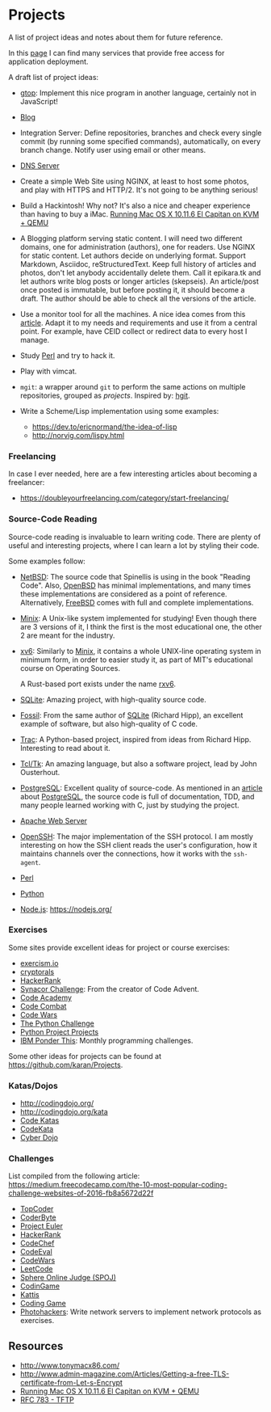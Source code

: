 Projects
========

A list of project ideas and notes about them for future reference.

In this [page](https://github.com/255kb/stack-on-a-budget/) I can find many
services that provide free access for application deployment.

A draft list of project ideas:

 - [gtop](https://github.com/aksakalli/gtop):
   Implement this nice program in another language, certainly not in JavaScript!

 - [Blog](blog.html)

 - Integration Server:
   Define repositories, branches and check every single commit (by running some
   specified commands), automatically, on every branch change.  Notify user
   using email or other means.


 - [DNS Server](dns_server.html)

 - Create a simple Web Site using NGINX, at least to host some photos,
   and play with HTTPS and HTTP/2.  It's not going to be anything serious!

 - Build a Hackintosh!
   Why not?  It's also a nice and cheaper experience than having to buy a iMac.
   [Running Mac OS X 10.11.6 El Capitan on KVM + QEMU][kvm-ios]

 - A Blogging platform serving static content.
   I will need two different domains, one for administration (authors), one for readers.
   Use NGINX for static content.  Let authors decide on underlying format.
   Support Markdown, Asciidoc, reStructuredText.  Keep full history of articles
   and photos, don't let anybody accidentally delete them.  Call it epikara.tk
   and let authors write blog posts or longer articles (skepseis).  An
   article/post once posted is immutable, but before posting it, it should
   become a draft.  The author should be able to check all the versions of the
   article.

 - Use a monitor tool for all the machines.  A nice idea comes from this
   [article](http://reachtim.com/articles/psutil-and-mongodb-for-system-monitoring.html).
   Adapt it to my needs and requirements and use it from a central point.
   For example, have CEID collect or redirect data to every host I manage.

 - Study [Perl](perl.org) and try to hack it.

 - Play with vimcat.

 - `mgit`:  a wrapper around `git` to perform the same actions on multiple
   repositories, grouped as _projects_.  Inspired by:
   [hgit](https://github.com/dfithian/hit).

 - Write a Scheme/Lisp implementation using some examples:
      * <https://dev.to/ericnormand/the-idea-of-lisp>
      * <http://norvig.com/lispy.html>


### Freelancing ###

In case I ever needed, here are a few interesting articles about becoming a
freelancer:

 - <https://doubleyourfreelancing.com/category/start-freelancing/>


### Source-Code Reading ###

Source-code reading is invaluable to learn writing code.
There are plenty of useful and interesting projects, where I can learn a lot by
styling their code.

Some examples follow:

 - [NetBSD][netbsd]:
   The source code that Spinellis is using in the book "Reading Code".
   Also, [OpenBSD][openbsd] has minimal implementations, and many times these
   implementations are considered as a point of reference.
   Alternatively, [FreeBSD][freebsd] comes with full and complete
   implementations.

 - [Minix][minix]:
   A Unix-like system implemented for studying!
   Even though there are 3 versions of it, I think the first is the most
   educational one, the other 2 are meant for the industry.

 - [xv6]:
   Similarly to [Minix][minix], it contains a whole UNIX-line operating system in
   minimum form, in order to easier study it, as part of MIT's educational
   course on Operating Sources.

   A Rust-based port exists under the
   name [rxv6](https://github.com/dancrossnyc/rxv64).

 - [SQLite][sqlite]:
   Amazing project, with high-quality source code.

 - [Fossil][fossil]:
   From the same author of [SQLite][sqlite] (Richard Hipp), an excellent example
   of software, but also high-quality of C code.

 - [Trac][trac]:
   A Python-based project, inspired from ideas from Richard Hipp.
   Interesting to read about it.

 - [Tcl/Tk][tcltk]:
   An amazing language, but also a software project, lead by John Ousterhout.

 - [PostgreSQL][postgres]:
   Excellent quality of source-code.  As mentioned in an
   [article](https://www.2ndquadrant.com/en/blog/postgresql-is-the-worlds-best-database/)
   about [PostgreSQL][postgres], the source code is full of documentation, TDD,
   and many people learned working with C, just by studying the project.

 - [Apache Web Server][apache]

 - [OpenSSH][openssh]:  The major implementation of the SSH protocol.
   I am mostly interesting on how the SSH client reads the user's configuration,
   how it maintains channels over the connections, how it works with the
   `ssh-agent`.

 - [Perl][perl]

 - [Python][python]

 - [Node.js][nodejs]: <https://nodejs.org/>


[netbsd]:	http://netbsd.org/
[openbsd]:	https://www.openbsd.org/
[freebsd]:	https://www.freebsd.org/
[minix]:	http://www.minix3.org/
[xv6]:		https://pdos.csail.mit.edu/6.828/2019/xv6.html
[sqlite]:	https://sqlite.org/
[fossil]:	http://fossil-scm.org/
[trac]:		https://trac.edgewall.org/
[tcltk]:	https://www.tcl-lang.org/
[postgres]:	https://www.postgresql.org/
[perl]:		https://www.perl.org/
[python]:	https://www.python.org/
[apache]:	https://httpd.apache.org/
[nodejs]:	https://github.com/nodejs/node
[openssh]:	https://www.openssh.com/


### Exercises

Some sites provide excellent ideas for project or course exercises:

 - [exercism.io](http://exercism.io/)
 - [cryptorals](https://cryptopals.com/)
 - [HackerRank](https://www.hackerrank.com/)
 - [Synacor Challenge](https://challenge.synacor.com/):
   From the creator of Code Advent.
 - [Code Academy](https://www.codecademy.com/)
 - [Code Combat](https://codecombat.com/)
 - [Code Wars](https://www.codewars.com/)
 - [The Python Challenge](http://www.pythonchallenge.com/)
 - [Python Project Projects](http://pythonpracticeprojects.com/)
 - [IBM Ponder This](https://www.research.ibm.com/haifa/ponderthis/):
   Monthly programming challenges.

Some other ideas for projects can be found at <https://github.com/karan/Projects>.


### Katas/Dojos

 - <http://codingdojo.org/>
 - <http://codingdojo.org/kata>
 - [Code Katas](http://www.codekatas.org/)
 - [CodeKata](http://codekata.com/)
 - [Cyber Dojo](https://cyber-dojo.org/)


### Challenges

List compiled from the following article:
   <https://medium.freecodecamp.com/the-10-most-popular-coding-challenge-websites-of-2016-fb8a5672d22f>

 - [TopCoder](https://www.topcoder.com/)
 - [CoderByte](https://coderbyte.com)
 - [Project Euler](https://projecteuler.net)
 - [HackerRank](https://www.hackerrank.com/)
 - [CodeChef](https://www.codechef.com)
 - [CodeEval](https://www.codeeval.com)
 - [CodeWars](https://www.codewars.com)
 - [LeetCode](https://leetcode.com)
 - [Sphere Online Judge (SPOJ)](http://www.spoj.com)
 - [CodinGame](https://www.codingame.com/start)
 - [Kattis](https://open.kattis.com/)
 - [Coding Game](https://www.codingame.com/)
 - [Photohackers](https://protohackers.com/):
   Write network servers to implement network protocols as exercises.


Resources
---------

 - <http://www.tonymacx86.com/>
 - <http://www.admin-magazine.com/Articles/Getting-a-free-TLS-certificate-from-Let-s-Encrypt>
 - [Running Mac OS X 10.11.6 El Capitan on KVM + QEMU][kvm-ios]
 - [RFC 783 - TFTP](https://tools.ietf.org/html/rfc783)


[kvm-ios]:	https://github.com/kholia/OSX-KVM
